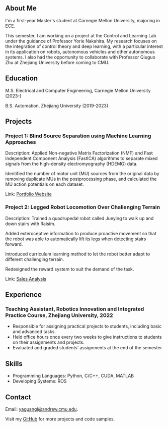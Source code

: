 <html lang="en">
<body>
  <h2>About Me</h2>
  <p>I'm a first-year Master's student at Carnegie Mellon University, majoring in ECE.</p>
  <p>This semester, I am working on a project at the Control and Learning Lab under the
  guidance of Professor Yorie Nakahira. My research focuses on the integration of control
  theory and deep learning, with a particular interest in its application on robots,
  autonomous vehicles and other autonomous systems. I also had the opportunity to collaborate
  with Professor Qiuguo Zhu at Zhejiang University before coming to CMU.</p>

  <h2>Education</h2>
  <p>M.S. Electrical and Computer Engineering, Carnegie Mellon University (2023-)</p>
  <p>B.S. Automation, Zhejiang University (2019-2023)</p>

  <h2>Projects</h2>
  <h3>Project 1: Blind Source Separation using Machine Learning Approaches</h3>
  <p>Description: Applied Non-negative Matrix Factorization (NMF) and Fast Independent
    Component Analysis (FastICA) algorithms to separate mixed signals from the high-density
    electromyography (HDEMG) data.</p>
  <p>Identified the number of motor unit (MU) sources from the original data by removing
    duplicate MUs in the postprocessing phase, and calculated the MU action potentials on each dataset.</p>
  <p>Link: <a href="https://github.com/yaugangLi/Blind-Source-Separation-using-ML-methods">Portfolio Website</a></p>

  <h3>Project 2: Legged Robot Locomotion Over Challenging Terrain</h3>
  <p>Description: Trained a quadrupedal robot called Jueying to walk up and down stairs with Raisim.</p>
  <p>Added exteroceptive information to produce proactive movement so that the robot was able to automatically lift its
legs when detecting stairs forward.</p>
  <p>Introduced curriculum learning method to let the robot better adapt to different challenging terrain.</p>
  <p>Redesigned the reward system to suit the demand of the task.</p>
  <p>Link: <a href="https://www.example.com/sales-analysis">Sales Analysis</a></p>

  <h2>Experience</h2>
  <h3>Teaching Assistant, Robotics Innovation and Integrated Practice Course, Zhejiang University, 2022</h3>
  <ul>
    <li>Responsible for assigning practical projects to students, including basic and advanced tasks.</li>
    <li>Held office hours once every two weeks to give instructions to students on their assignments and projects.</li>
    <li>Evaluated and graded students’ assignments at the end of the semester.</li>
  </ul>

  <h2>Skills</h2>
  <ul>
    <li>Programming Languages: Python, C/C++, CUDA, MATLAB</li>
    <li>Developing Systems: ROS</li>
  </ul>

  <h2>Contact</h2>
  <p>Email: <a href="mailto:yaguangl@andrew.cmu.edu">yaguangl@andrew.cmu.edu</a>.</p>

  <p>Visit my <a href="https://github.com/yaugangLi">GitHub</a> for more projects and code samples.</p>
</body>
</html>
